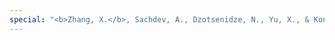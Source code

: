 ```yaml
---
special: "<b>Zhang, X.</b>, Sachdev, A., Dzotsenidze, N., Yu, X., & Kong, P. A. (2023). Anti-Asian racism during COVID-19: Emotional challenges, coping, and implications for Asian American history teaching. <i>Education Sciences</i>. <i>13</i>(9), 903."
---
```


